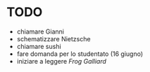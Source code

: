 # TODO

* chiamare Gianni
* schematizzare Nietzsche
* chiamare sushi
* fare domanda per lo studentato (16 giugno)
* iniziare a leggere *Frog Galliard*
